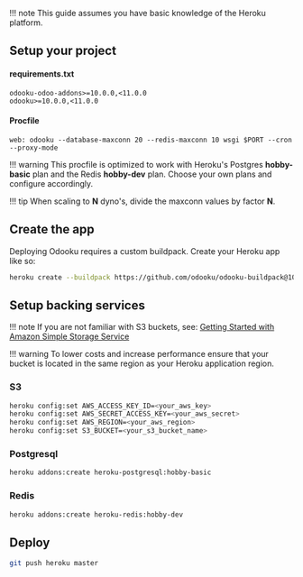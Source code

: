 !!! note
    This guide assumes you have basic knowledge of the Heroku platform.

## Setup your project


#### requirements.txt
```
odooku-odoo-addons>=10.0.0,<11.0.0
odooku>=10.0.0,<11.0.0
```

#### Procfile
```
web: odooku --database-maxconn 20 --redis-maxconn 10 wsgi $PORT --cron --proxy-mode
```

!!! warning
    This procfile is optimized to work with Heroku's Postgres **hobby-basic** plan
    and the Redis **hobby-dev** plan. Choose your own plans and configure accordingly.

!!! tip
    When scaling to **N** dyno's, divide the maxconn values by factor **N**.

## Create the app

Deploying Odooku requires a custom buildpack. Create your Heroku app like so:

``` bash
heroku create --buildpack https://github.com/odooku/odooku-buildpack@10.0.git
```

## Setup backing services

!!! note
    If you are not familiar with S3 buckets, see:
    [Getting Started with Amazon Simple Storage Service]([http://docs.aws.amazon.com/AmazonS3/latest/gsg/GetStartedWithS3.html])

!!! warning
    To lower costs and increase performance ensure that your bucket is located in the same
    region as your Heroku application region.

### S3

``` bash
heroku config:set AWS_ACCESS_KEY_ID=<your_aws_key>
heroku config:set AWS_SECRET_ACCESS_KEY=<your_aws_secret>
heroku config:set AWS_REGION=<your_aws_region>
heroku config:set S3_BUCKET=<your_s3_bucket_name>
```

### Postgresql

``` bash
heroku addons:create heroku-postgresql:hobby-basic
```

### Redis

``` bash
heroku addons:create heroku-redis:hobby-dev
```


## Deploy

``` bash
git push heroku master
```